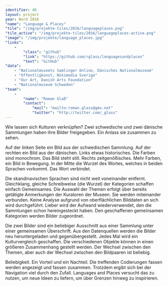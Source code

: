 ```yaml
---
identifier: 46
layout: project
year: Nord 2016
"name": "Language & Places"
"tile": "/img/projekte-tiles/2016/languageplaces.png"
"tile_active": "/img/projekte-tiles/2016/languageplaces-active.png"
"image": "/img/projekte/language_places.jpg"
"links":
    -
        "class": "github"
        "link": "https://github.com/rglass/languagesandplaces"
        "text": "GitHub"
"data":
    - "Nationalmuseets Samlinger Online, Dänisches Nationalmuseum"
    - "Offentligkonst, Wikimedia Sverige"
    - "Our Art, Danish Arts Foundation"
    - "Nationalmuseum Schweden"
"team":
    -
        "name": "Roman Glaß"
        "contact":
            "mail": "mailto:roman.glass@gmx.net"
            "twitter": "http://twitter.com/_glass"
---
```

Wie lassen sich Kulturen verknüpfen? Zwei schwedische und zwei dänische Sammlungen haben ihre Bilder freigegeben. Ein Anlass sie zusammen zu sehen.

Auf der linken Seite ein Bild aus der schwedischen Sammlung. Auf der rechten ein Bild aus der dänischen. Links etwas historisches. Die Farben sind monochrom. Das Bild steht still. Rechts zeitgenößisches. Mehr Farben, ein Bild in Bewegung. In der Mitte die Wurzel des Wortes, welches in beiden Sprachen vorkommt. Das Wort verbindet.

Die skandinavischen Sprachen sind nicht weit voneinander entfernt. Gleichklang, gleiche Schreibweise (die Wurzel) der Kategorien schaffen einfach Gemeinsames. Die Auswahl der Themen erfolgt über bereits getätigte Anmerkungen der Kuratoren der Museen. Sie werden miteinander verbunden. Keine Analyse aufgrund von oberflächlichen Bilddaten an sich wird durchgeführt. Lieber wird der Aufwand wiederverwendet, den die Sammlungen schon hereingesteckt haben. Den geschaffenen gemeinsamen Kategorien werden Bilder zugeordnet.

Die zwei Bilder sind ein beliebiger Ausschnitt aus einer Sammlung unter einer gemeinsamen Überschrift. Aus den Datenquellen werden die Bilder neu heruntergeladen und gegenübergestellt. Jedes Mal wird ein Kulturvergleich geschaffen. Die verschiedenen Objekte können in einen größeren Zusammenhang gestellt werden. Der Wechsel zwischen den Themen, aber auch der Wechsel zwischen den Bildpaaren ist beliebig.

Beliebigkeit. Ein Vorteil und ein Nachteil. Die treffenden Codierungen fassen werden angezeigt und fassen zusammen. Trotzdem ergibt sich bei der Navigation viel durch den Zufall. Languages and Places versucht das zu nutzen, um neue Ideen zu liefern, um über Grenzen hinweg zu inspirieren.
